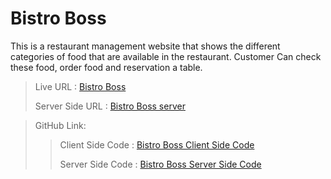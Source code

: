 # Bistro Boss

This is a restaurant management website that shows the different categories of food that are available in the restaurant. Customer Can check these food, order food and reservation a table.


>
>Live URL : [Bistro Boss](https://bistro-boss-bb644.web.app/)
>
>Server Side URL : [Bistro Boss server](https://bistro-boss-server-sage-five.vercel.app/)

>GitHub Link:
>
>> Client Side Code : [Bistro Boss Client Side Code](https://github.com/Nurmurad32/bistro-boss-client)
>>
>> Server Side Code : [Bistro Boss Server Side Code](https://github.com/Nurmurad32/bostro-boss-server)